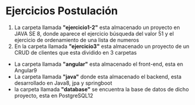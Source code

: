 # Ejercicios Postulación

1. La carpeta llamada **"ejercicio1-2"** esta almacenado un proyecto en JAVA SE 8, donde aparece el ejercicio búsqueda del valor 51 y el ejercicio de ordenamiento de una lista de numeros
2. En la carpeta llamada **"ejercicio3"** esta almacenado un proyecto de un CRUD de clientes que esta dividido en 3 carpetas
- La carpeta llamada **"angular"** esta almacenado el front-end, esta en Angular9
- La carpeta llamada **"java"** donde esta almacenado el backend, esta desarrollado en Java8, jpa y springboot
- la carpeta llamada **"database"** se encuentra la base de datos de dicho proyecto, esta en PostgreSQL12


